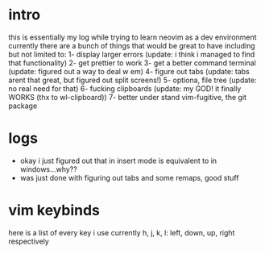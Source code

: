 # intro
this is essentially my log while trying to learn neovim as a dev environment
currently there are a bunch of things that would be great to have including but not limited to:
1- display larger errors (update: i think i managed to find that functionality)
2- get prettier to work
3- get a better command terminal (update: figured out a way to deal w em)
4- figure out tabs (update: tabs arent that great, but figured out split screens!)
5- optiona, file tree (update: no real need for that)
6- fucking clipboards (update: my GOD! it finally WORKS (thx to wl-clipboard))
7- better under stand vim-fugitive, the git package

# logs
- okay i just figured out that <ctrl-w> in insert mode is equivalent to <ctrl-backspace> in windows...why??
- was just done with figuring out tabs and some remaps, good stuff

# vim keybinds
here is a list of every key i use currently
h, j, k, l: left, down, up, right respectively


